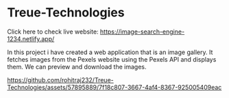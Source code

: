 # Treue-Technologies

Click here to check live website: https://image-search-engine-1234.netlify.app/

In this project i have created a web application that is an image gallery. It fetches images from the Pexels website using the Pexels API and displays them. We can preview and download the images.

https://github.com/rohitraj232/Treue-Technologies/assets/57895889/7f18c807-3667-4af4-8367-925005409eac

